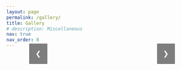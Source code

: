 ```yaml
---
layout: page
permalink: /gallery/
title: Gallery
# description: Miscellaneous 
nav: true
nav_order: 8
---
```



<div class="carousel" style="text-align: center;">
  <div style="position: relative; display: inline-block; width: 80%;" id="carousel-container">
    <button class="prev" onclick="changeSlide(-1)">&#10094;</button>
    <button class="next" onclick="changeSlide(1)">&#10095;</button>
  </div>

  <!-- Scrollable Thumbnail strip (centered) -->
  <div id="thumbnail-container-wrapper" style="display: flex; justify-content: center; margin-top: 20px;">
    <div id="thumbnail-container" style="display: inline-block; width: 80%; overflow-x: auto; white-space: nowrap; padding: 10px 0;">
    </div>
  </div>
</div>

<script>
  let slideIndex = 0;
  let slides = [];
  let autoSlideInterval;

  // Function to load the JSON data
  async function loadGallery() {
    try {
      const response = await fetch('/assets/img/gallery/gallery.json?v=' + new Date().getTime());
      const images = await response.json();
      createCarousel(images);
    } catch (error) {
      console.error("Error loading gallery JSON:", error);
    }
  }

  // Function to dynamically generate carousel slides and thumbnails
  function createCarousel(images) {
    const carouselContainer = document.getElementById('carousel-container');
    const thumbnailContainer = document.getElementById('thumbnail-container');

    images.forEach((image, index) => {
      // Create the slide
      const slideDiv = document.createElement('div');
      slideDiv.classList.add('carousel-slide');
      if (index !== 0) slideDiv.style.display = "none"; // Only show the first image
      slides.push(slideDiv); // Store slides in array

      const img = document.createElement('img');
      img.classList.add('carousel-image');
      img.src = image.src;
      img.alt = image.caption;
      img.style.width = "100%";

      const caption = document.createElement('div');
      caption.classList.add('caption');
      caption.textContent = image.caption;

      slideDiv.appendChild(img);
      slideDiv.appendChild(caption);
      carouselContainer.insertBefore(slideDiv, carouselContainer.children[0]); // Add slides before buttons

      // Create the thumbnail
      const thumbnail = document.createElement('img');
      thumbnail.src = image.src;
      thumbnail.alt = image.caption;
      thumbnail.classList.add('thumbnail');
      thumbnail.onclick = () => {
        showSlide(index); // Go to specific slide on click
        clearInterval(autoSlideInterval); // Stop auto sliding when clicked
        startAutoSlide(); // Restart auto sliding
      };
      thumbnailContainer.appendChild(thumbnail);
    });

    // Initialize first thumbnail as active
    updateActiveThumbnail(slideIndex);
    startAutoSlide(); // Start auto-sliding after creating the carousel
  }

  // Function to change slides (next/previous)
  function changeSlide(n) {
    slideIndex += n;
    if (slideIndex >= slides.length) { slideIndex = 0 }
    if (slideIndex < 0) { slideIndex = slides.length - 1 }
    showSlide(slideIndex);
  }

  // Function to show a specific slide and update active thumbnail
  function showSlide(n) {
    slides.forEach(slide => slide.style.display = "none"); // Hide all slides
    slides[n].style.display = "block"; // Show the selected slide
    slideIndex = n;
    updateActiveThumbnail(n); // Update thumbnail highlight
  }

  // Function to update the active thumbnail
  function updateActiveThumbnail(index) {
    const thumbnails = document.querySelectorAll('.thumbnail');
    thumbnails.forEach(thumb => thumb.classList.remove('active')); // Remove active class from all
    thumbnails[index].classList.add('active'); // Add active class to current thumbnail
  }

  // Function to start auto-sliding every 3 seconds
  function startAutoSlide() {
    autoSlideInterval = setInterval(() => {
      slideIndex = (slideIndex + 1) % slides.length; // Automatically move to the next slide
      showSlide(slideIndex);
    }, 3000); // 3000ms = 3 seconds
  }

  // Load the gallery when the page loads
  loadGallery();
</script>

<style>
  .carousel {
    position: relative;
    max-width: 100%;
  }

  .carousel-image {
    width: 100%; /* 100% of the container */
    height: auto;
    display: block;
    margin: 0 auto;
  }

  .prev, .next {
    position: absolute;
    top: 50%;
    font-size: 18px;
    padding: 16px;
    cursor: pointer;
    background-color: rgba(0, 0, 0, 0.5);
    color: white;
    border: none;
    transform: translateY(-50%);
    z-index: 1;
  }

  .prev {
    left: 10px;
  }

  .next {
    right: 10px;
  }

  .caption {
    text-align: center;
    color: #333;
    font-size: 16px;
    margin-top: 10px;
    font-style: italic;
  }

  .carousel-slide {
    position: relative;
  }

  /* Thumbnails */
  .thumbnail {
    width: 80px;
    height: auto;
    margin: 0 5px;
    cursor: pointer;
    opacity: 0.6;
    transition: opacity 0.3s ease;
    display: inline-block;
  }

  .thumbnail:hover {
    opacity: 1;
  }

  .thumbnail.active {
    border: 2px solid #333; /* Highlight the active thumbnail */
    opacity: 1; /* Fully visible */
  }

  /* Scrollbar styling (optional) */
  #thumbnail-container::-webkit-scrollbar {
    height: 8px;
  }

  #thumbnail-container::-webkit-scrollbar-thumb {
    background-color: #888;
    border-radius: 10px;
  }

  #thumbnail-container::-webkit-scrollbar-thumb:hover {
    background-color: #555;
  }
</style>
